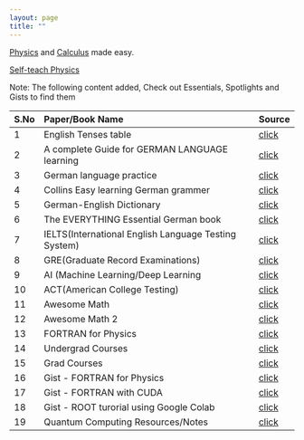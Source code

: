 ```yaml
---
layout: page
title: ""
---
```


<!--I'm an under grad student [major in Physics](https://en.wikipedia.org/wiki/Physics) at the Osmania University, India.

I teach [Physics](https://en.wikipedia.org/wiki/Physics) and [Calculus](https://en.wikipedia.org/wiki/Calculus).-->

[Physics](https://en.wikipedia.org/wiki/Physics) and [Calculus](https://en.wikipedia.org/wiki/Calculus) made easy.


[Self-teach Physics](https://docs.google.com/document/d/e/2PACX-1vSK2pCFdZ3xrMnpXnHq_hnvnb-bxCn2NihoBeLMu-v9eHYIKbNYT6xPPXfIy28YBOjBaYtuHYa_Zpbj/pub)




Note: The following content added, Check out Essentials, Spotlights
and Gists to find them

| S.No| Paper/Book Name          | Source |
|:----|:-------------------------|:-------|
| 1   | English Tenses table                          | [click](https://rajeshkumarkarra.github.io/essentials/)|
| 2   | A complete Guide for GERMAN LANGUAGE learning | [click](https://rajeshkumarkarra.github.io/essentials/)|
| 3   | German language practice  | [click](https://rajeshkumarkarra.github.io/essentials/)|
| 4   | Collins Easy learning German grammer        | [click](https://rajeshkumarkarra.github.io/essentials/)|
| 5   | German-English Dictionary   |[click](https://rajeshkumarkarra.github.io/essentials/)|
| 6   | The EVERYTHING Essential German book  |[click](https://rajeshkumarkarra.github.io/essentials/)|
| 7   | IELTS(International English Language Testing System)  |[click](https://rajeshkumarkarra.github.io/essentials/)|
| 8   | GRE(Graduate Record Examinations)  |[click](https://rajeshkumarkarra.github.io/essentials/)|
| 9   | AI (Machine Learning/Deep Learning  |[click](https://rajeshkumarkarra.github.io/spotlights/)|
| 10  | ACT(American College Testing)  |[click](https://rajeshkumarkarra.github.io/ACT/)|
| 11  | Awesome Math  |[click](https://rajeshkumarkarra.github.io/Awesome-Math/)|
| 12  | Awesome Math 2  |[click](https://rajeshkumarkarra.github.io/Awesome-Math-2/)|
| 13  | FORTRAN for Physics  |[click](https://rajeshkumarkarra.github.io/FORTRAN-for-Physics/)|
| 14  | Undergrad Courses  |[click](https://rajeshkumarkarra.github.io/Undergrad-Coures/)|
| 15  | Grad Courses  |[click](https://rajeshkumarkarra.github.io/Grad-Courses/)|
| 16  | Gist - FORTRAN for Physics  |[click](https://rajeshkumarkarra.github.io/gists/)|
| 17  | Gist - FORTRAN with CUDA  |[click](https://rajeshkumarkarra.github.io/gists/)|
| 18  | Gist - ROOT turorial using Google Colab   |[click](https://rajeshkumarkarra.github.io/gists/)|
| 19  | Quantum Computing Resources/Notes   |[click](https://publish.obsidian.md/myquantumwell/Welcome+to+The+Quantum+Well!)|





